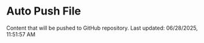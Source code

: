 # Auto Push File

Content that will be pushed to GitHub repository.
Last updated: 06/28/2025, 11:51:57 AM